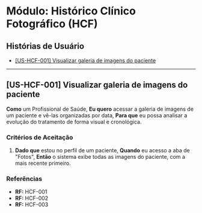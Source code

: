 # Módulo: Histórico Clínico Fotográfico (HCF)

## Histórias de Usuário

- [[US-HCF-001] Visualizar galeria de imagens do paciente](#us-hcf-001-visualizar-galeria-de-imagens-do-paciente)


---

## [US-HCF-001] Visualizar galeria de imagens do paciente

**Como** um Profissional de Saúde,
**Eu quero** acessar a galeria de imagens de um paciente e vê-las organizadas por data,
**Para que** eu possa analisar a evolução do tratamento de forma visual e cronológica.

### Critérios de Aceitação
1.  **Dado que** estou no perfil de um paciente,
    **Quando** eu acesso a aba de "Fotos",
    **Então** o sistema exibe todas as imagens do paciente, com a mais recente primeiro.

### Referências
- **RF:** HCF-001
- **RF:** HCF-002
- **RF:** HCF-003
